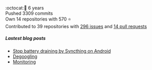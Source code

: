 :octocat::birthday: 6 years  
Pushed 3309 commits  
Own 14 repositories with 570 :star:  
Contributed to 39 repositories with [296 issues](https://github.com/issues?q=is%3Aissue+author%3Aeoli3n) and [14 pull requests](https://github.com/pulls?q=is%3Apr+author%3Aeoli3n+)

##### Lastest blog posts
- [Stop battery draining by Syncthing on Android](https://eoli3n.eu.org/2021/12/29/syncthing-battery-draining.html)
- [Degoogling](https://eoli3n.eu.org/2021/12/21/degoogling-android.html)
- [Monitoring](https://eoli3n.eu.org/2021/12/10/monitoring.html)
